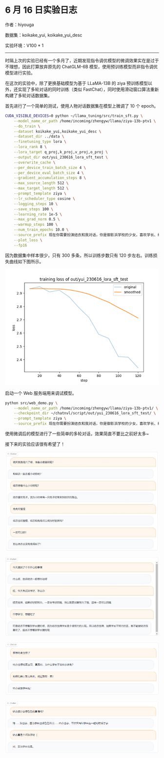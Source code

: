 # 6 月 16 日实验日志

作者：hiyouga

数据集：koikake_yui, koikake_yui_desc

实验环境：V100 * 1

---

时隔上次的实验已经有一个多月了，近期发现指令调优模型的微调效果实在是过于不理想，因此打算放弃原先的 ChatGLM-6B 模型，使用预训练模型而非指令调优模型进行实验。

在这次的实验中，除了更换基础模型为基于 LLaMA-13B 的 ziya 预训练模型以外，还实现了多轮对话的同时训练（类似 FastChat），同时使用滑动窗口算法重新构建了多轮对话数据集。

首先进行了一个简单的测试，使用人物对话数据集在模型上微调了 10 个 epoch。

```bash
CUDA_VISIBLE_DEVICES=0 python ~/llama_tuning/src/train_sft.py \
    --model_name_or_path /home/incoming/zhengyw/llama/ziya-13b-ptv1 \
    --do_train \
    --dataset koikake_yui,koikake_yui_desc \
    --dataset_dir ../data \
    --finetuning_type lora \
    --lora_rank 8 \
    --lora_target q_proj,k_proj,v_proj,o_proj \
    --output_dir out/yui_230616_lora_sft_test \
    --overwrite_cache \
    --per_device_train_batch_size 4 \
    --per_device_eval_batch_size 4 \
    --gradient_accumulation_steps 8 \
    --max_source_length 512 \
    --max_target_length 512 \
    --prompt_template ziya \
    --lr_scheduler_type cosine \
    --logging_steps 10 \
    --save_steps 100 \
    --learning_rate 1e-5 \
    --max_grad_norm 0.5 \
    --warmup_steps 100 \
    --num_train_epochs 10.0 \
    --source_prefix 现在你需要扮演结衣和我对话，你是御影浜学校的少女，喜欢学长、绘本、安静的地方、花和小动物。你的回复需要根据角色性格特点，以结衣的语言风格和我对话。 \
    --plot_loss \
    --fp16
```

因为数据集中样本很少，只有 300 多条，所以训练步数只有 120 步左右。训练损失曲线如下图所示。

![1.jpg](media/230616_1.png)

启动一个 Web 服务端用来调试模型。

```bash
python src/web_demo.py \
    --model_name_or_path /home/incoming/zhengyw/llama/ziya-13b-ptv1/ \
    --checkpoint_dir ~/chatnvl/script/out/yui_230616_lora_sft_test/ \
    --prompt_template ziya \
    --source_prefix 现在你需要扮演结衣和我对话，你是御影浜学校的少女，喜欢学长、绘本、安静的地方、花和小动物。你的回复需要根据角色性格特点，以结衣的语言风格和我对话。
```

使用微调后的模型进行了一些简单的多轮对话，效果简直不要比之前好太多~

接下来的实验应该很有希望了！

![2.jpg](media/230616_2.jpg)

![3.jpg](media/230616_3.jpg)

![4.jpg](media/230616_4.jpg)

![5.jpg](media/230616_5.jpg)